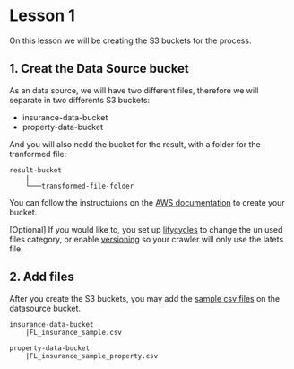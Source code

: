 # Lesson 1

On this lesson we will be creating the S3 buckets for the process. 

## 1. Creat the Data Source bucket

As an data source, we will have two different files, therefore we will separate in two differents S3 buckets:
- insurance-data-bucket
- property-data-bucket

And you will also nedd the bucket for the result, with a folder for the tranformed file:
```
result-bucket
    |
    └───transformed-file-folder

```
You can follow the instructuions on the [AWS documentation](https://docs.aws.amazon.com/AmazonS3/latest/gsg/CreatingABucket.html) to create your bucket.

 [Optional] If you would like to, you set up [lifycycles](https://docs.aws.amazon.com/AmazonS3/latest/user-guide/create-lifecycle.html) to change the un used files category, or enable [versioning](https://docs.aws.amazon.com/AmazonS3/latest/dev/ObjectVersioning.html) so your crawler will only use the latets file.

## 2. Add files
After you create the S3 buckets, you may add the [sample csv files](https://github.com/wukimmy/insurance-analytics/tree/master/sample-csv) on the datasource bucket. 
```
insurance-data-bucket
    |FL_insurance_sample.csv

property-data-bucket
    |FL_insurance_sample_property.csv

```
